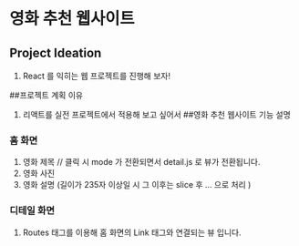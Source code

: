 # 영화 추천 웹사이트 

## Project Ideation

1. React 를 익히는 웹 프로젝트를 진행해 보자!

##프로젝트 계획 이유
1. 리액트를 실전 프로젝트에서 적용해 보고 싶어서 
##영화 추천 웹사이트 기능 설명 
### 홈 화면 
1. 영화 제목 // 클릭 시 mode 가 전환되면서 detail.js 로 뷰가 전환됩니다. 
2. 영화 사진 
3. 영화 설명 (길이가 235자 이상일 시 그 이후는 slice 후 ... 으로 처리 )
### 디테일 화면
1. Routes 태그를 이용해 홈 화면의 Link 태그와 연결되는 뷰 입니다. 
  
